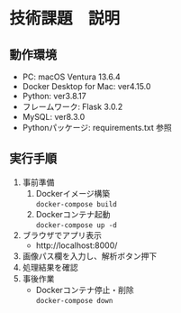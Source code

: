# 技術課題　説明

## 動作環境
- PC: macOS Ventura 13.6.4
- Docker Desktop for Mac: ver4.15.0
- Python: ver3.8.17
- フレームワーク: Flask 3.0.2
- MySQL: ver8.3.0
- Pythonパッケージ: requirements.txt 参照

## 実行手順
1. 事前準備
   1. Dockerイメージ構築  
      ```docker-compose build```
   2. Dockerコンテナ起動  
      ```docker-compose up -d```
2. ブラウザでアプリ表示
   - http://localhost:8000/
3. 画像パス欄を入力し、解析ボタン押下
4. 処理結果を確認
5. 事後作業
   - Dockerコンテナ停止・削除  
     ```docker-compose down```
